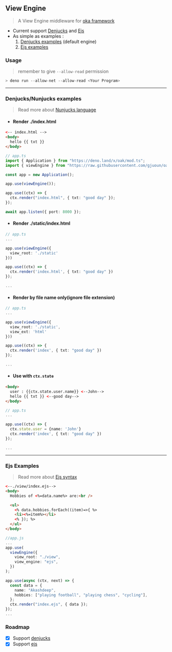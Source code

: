 ## View Engine

> A View Engine middleware for [oka framework](https://github.com/oakserver/oak)

- Current support [Denjucks](https://github.com/denjucks/denjucks) and [Ejs](https://github.com/mde/ejs)
- As simple as examples :
  1. [Denjucks examples](#Denjucks/Nunjucks-examples) (default engine)
  2. [Ejs examples](#Ejs-Examples)

### Usage

> remember to give `--allow-read` permission

```js
> deno run --allow-net --allow-read <Your Program>
```

---

### Denjucks/Nunjucks examples

> Read more about [Nunjucks language](https://mozilla.github.io/nunjucks/)

- #### Render ./index.html

```html
<-- index.html -->
<body>
  hello {{ txt }}
</body>
```

```ts
// app.ts
import { Application } from "https://deno.land/x/oak/mod.ts";
import { viewEngine } from "https://raw.githubusercontent.com/gjuoun/oak-view-engine/master/mod.ts";

const app = new Application();

app.use(viewEngine());

app.use((ctx) => {
  ctx.render("index.html", { txt: "good day" });
});

await app.listen({ port: 8000 });
```

- #### Render ./static/index.html

```ts
// app.ts
...

app.use(viewEngine({
  view_root: './static'
}))

app.use((ctx) => {
  ctx.render('index.html', { txt: "good day" })
});

...
```

- #### Render by file name only(ignore file extension)

```ts
// app.ts
...

app.use(viewEngine({
  view_root: './static',
  view_ext: 'html'
}))

app.use((ctx) => {
  ctx.render('index', { txt: "good day" })
});

...
```

- #### Use with `ctx.state`

```html
<body>
  user : {{ctx.state.user.name}} <--John--> 
  hello {{ txt }} <--good day-->
</body>
```

```ts
// app.ts
...

app.use((ctx) => {
  ctx.state.user = {name: 'John'}
  ctx.render('index', { txt: "good day" })
});

...
```



---

### Ejs Examples

> Read more about [Ejs syntax](https://ejs.co/)

```html
<--./view/index.ejs-->
<body>
  Hobbies of <%=data.name%> are:<br />

  <ul>
    <% data.hobbies.forEach((item)=>{ %>
    <li><%=item%></li>
    <% }); %>
  </ul>
</body>
```

```ts
//app.js
...
app.use(
  viewEngine({
    view_root: "./view",
    view_engine: "ejs",
  })
);

app.use(async (ctx, next) => {
  const data = {
    name: "Akashdeep",
    hobbies: ["playing football", "playing chess", "cycling"],
  };
  ctx.render("index.ejs", { data });
});
...
```

### Roadmap

- [x] Support [denjucks](https://github.com/denjucks/denjucks)
- [x] Support [ejs](https://github.com/mde/ejs)
